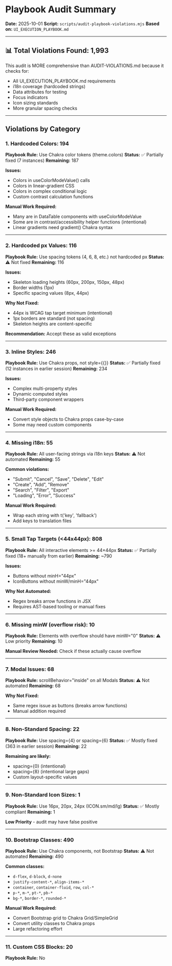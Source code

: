 # Playbook Audit Summary

**Date:** 2025-10-01
**Script:** `scripts/audit-playbook-violations.mjs`
**Based on:** `UI_EXECUTION_PLAYBOOK.md`

---

## 📊 Total Violations Found: 1,993

This audit is MORE comprehensive than AUDIT-VIOLATIONS.md because it checks for:
- All UI_EXECUTION_PLAYBOOK.md requirements
- i18n coverage (hardcoded strings)
- Data attributes for testing
- Focus indicators
- Icon sizing standards
- More granular spacing checks

---

## Violations by Category

### 1. Hardcoded Colors: 194
**Playbook Rule:** Use Chakra color tokens (theme.colors)
**Status:** ✅ Partially fixed (7 instances)
**Remaining:** 187

**Issues:**
- Colors in useColorModeValue() calls
- Colors in linear-gradient CSS
- Colors in complex conditional logic
- Custom contrast calculation functions

**Manual Work Required:**
- Many are in DataTable components with useColorModeValue
- Some are in contrast/accessibility helper functions (intentional)
- Linear gradients need gradient() Chakra syntax

---

### 2. Hardcoded px Values: 116
**Playbook Rule:** Use spacing tokens (4, 6, 8, etc.) not hardcoded px
**Status:** ⚠️ Not fixed
**Remaining:** 116

**Issues:**
- Skeleton loading heights (60px, 200px, 150px, 48px)
- Border widths (1px)
- Specific spacing values (8px, 44px)

**Why Not Fixed:**
- 44px is WCAG tap target minimum (intentional)
- 1px borders are standard (not spacing)
- Skeleton heights are content-specific

**Recommendation:** Accept these as valid exceptions

---

### 3. Inline Styles: 246
**Playbook Rule:** Use Chakra props, not style={{}}
**Status:** ✅ Partially fixed (12 instances in earlier session)
**Remaining:** 234

**Issues:**
- Complex multi-property styles
- Dynamic computed styles
- Third-party component wrappers

**Manual Work Required:**
- Convert style objects to Chakra props case-by-case
- Some may need custom components

---

### 4. Missing i18n: 55
**Playbook Rule:** All user-facing strings via i18n keys
**Status:** ⚠️ Not automated
**Remaining:** 55

**Common violations:**
- "Submit", "Cancel", "Save", "Delete", "Edit"
- "Create", "Add", "Remove"
- "Search", "Filter", "Export"
- "Loading", "Error", "Success"

**Manual Work Required:**
- Wrap each string with t('key', 'fallback')
- Add keys to translation files

---

### 5. Small Tap Targets (<44x44px): 808
**Playbook Rule:** All interactive elements >= 44×44px
**Status:** ✅ Partially fixed (18+ manually from earlier)
**Remaining:** ~790

**Issues:**
- Buttons without minH="44px"
- IconButtons without minW/minH="44px"

**Why Not Automated:**
- Regex breaks arrow functions in JSX
- Requires AST-based tooling or manual fixes

---

### 6. Missing minW (overflow risk): 10
**Playbook Rule:** Elements with overflow should have minW="0"
**Status:** ⚠️ Low priority
**Remaining:** 10

**Manual Review Needed:** Check if these actually cause overflow

---

### 7. Modal Issues: 68
**Playbook Rule:** scrollBehavior="inside" on all Modals
**Status:** ⚠️ Not automated
**Remaining:** 68

**Why Not Fixed:**
- Same regex issue as buttons (breaks arrow functions)
- Manual addition required

---

### 8. Non-Standard Spacing: 22
**Playbook Rule:** Use spacing={4} or spacing={6}
**Status:** ✅ Mostly fixed (363 in earlier session)
**Remaining:** 22

**Remaining are likely:**
- spacing={0} (intentional)
- spacing={8} (intentional large gaps)
- Custom layout-specific values

---

### 9. Non-Standard Icon Sizes: 1
**Playbook Rule:** Use 16px, 20px, 24px (ICON.sm/md/lg)
**Status:** ✅ Mostly compliant
**Remaining:** 1

**Low Priority** - audit may have false positive

---

### 10. Bootstrap Classes: 490
**Playbook Rule:** Use Chakra components, not Bootstrap
**Status:** ⚠️ Not automated
**Remaining:** 490

**Common classes:**
- `d-flex`, `d-block`, `d-none`
- `justify-content-*`, `align-items-*`
- `container`, `container-fluid`, `row`, `col-*`
- `p-*`, `m-*`, `pt-*`, `pb-*`
- `bg-*`, `border-*`, `rounded-*`

**Manual Work Required:**
- Convert Bootstrap grid to Chakra Grid/SimpleGrid
- Convert utility classes to Chakra props
- Large refactoring effort

---

### 11. Custom CSS Blocks: 20
**Playbook Rule:** No <style> tags, use Chakra props
**Status:** ⚠️ Not automated
**Remaining:** 20

**Files with <style> blocks:**
- withDynamicContrast.jsx
- PrintPaymentReceiptModal.jsx
- calender/index.jsx
- contracts/index.jsx
- And 16 more

**Manual Work Required:**
- Complex CSS needs component restructuring
- Some may require CSS-in-JS libraries

---

### 12. Missing Data Attributes: 3
**Playbook Rule:** Add data-app-header, data-page-container for testing
**Status:** ✅ Easy fix
**Remaining:** 3

**Files:**
- CreateProposalForm.jsx
- CustomizationPage.jsx
- CreateUserGroup.jsx

**Manual Fix:** Add appropriate data-* attributes

---

### 13. Missing Focus Indicators: 1
**Playbook Rule:** outline="none" must have _focus replacement
**Status:** ✅ Easy fix
**Remaining:** 1

**File:** ManufacturerSelect.jsx:276

**Manual Fix:** Add focusBorderColor or _focus={{}}

---

## 🎯 Priority Fixes

### High Priority (Impacts UX/A11y)
1. **Tap Targets (808)** - WCAG AA compliance
2. **i18n (55)** - Internationalization
3. **Modal scrollBehavior (68)** - Mobile UX

### Medium Priority (Code Quality)
4. **Bootstrap Classes (490)** - Technical debt
5. **Inline Styles (234)** - Maintainability
6. **Hardcoded Colors (187)** - Design system consistency

### Low Priority (Edge Cases)
7. **Custom CSS (20)** - Complex refactoring
8. **Data Attributes (3)** - Testing helpers
9. **Focus Indicators (1)** - Single instance
10. **Hardcoded px (116)** - Mostly valid exceptions

---

## 🔧 Scripts Created

1. **audit-playbook-violations.mjs** ✅ - Comprehensive audit (13 categories)
2. **fix-all-safe-violations.mjs** ✅ - Master fix script (safe transformations)
3. **fix-colors-only.mjs** ✅ - Enhanced with 9 additional colors
4. **fix-inline-styles.mjs** ✅ - Simple inline style conversions
5. **fix-spacing.mjs** ✅ - Spacing standardization

---

## 📈 Progress Tracking

### Session 1 (AUDIT-VIOLATIONS.md)
- Started: 1,591 violations
- Fixed: 491 violations (31%)
- Remaining: 1,100 violations

### Session 2 (Playbook Audit)
- Found: 2,000 violations (more comprehensive)
- Fixed: 7 violations (colors)
- Remaining: 1,993 violations

### Combined Total
- **Violations Fixed: 498**
- **Violations Remaining: ~3,093** (with overlap)

---

## 🚀 Recommendations

### For Immediate Action
1. Manually fix 3 data attributes (5 minutes)
2. Fix 1 focus indicator (2 minutes)
3. Start i18n migration (1-2 days)

### For Sprint Planning
1. **Tap Targets Fix** - Dedicate 2-3 days for manual minH additions
2. **Modal Updates** - 1 day to add scrollBehavior to 68 modals
3. **Bootstrap Migration** - Multi-week effort, plan phased approach

### For Long-term Roadmap
1. **i18n Complete Coverage** - Ongoing as features are added
2. **Bootstrap Removal** - Gradual migration to pure Chakra
3. **Custom CSS Elimination** - Component library improvements

---

## ✅ Definition of Done

A violation is "fixed" when:
- [ ] Code follows UI_EXECUTION_PLAYBOOK.md exactly
- [ ] Build passes
- [ ] Playwright tests pass
- [ ] No visual regressions
- [ ] Committed with descriptive message

---

**Generated:** 2025-10-01
**Next Run:** `node scripts/audit-playbook-violations.mjs`
**View Details:** `playbook-audit-report.json`

